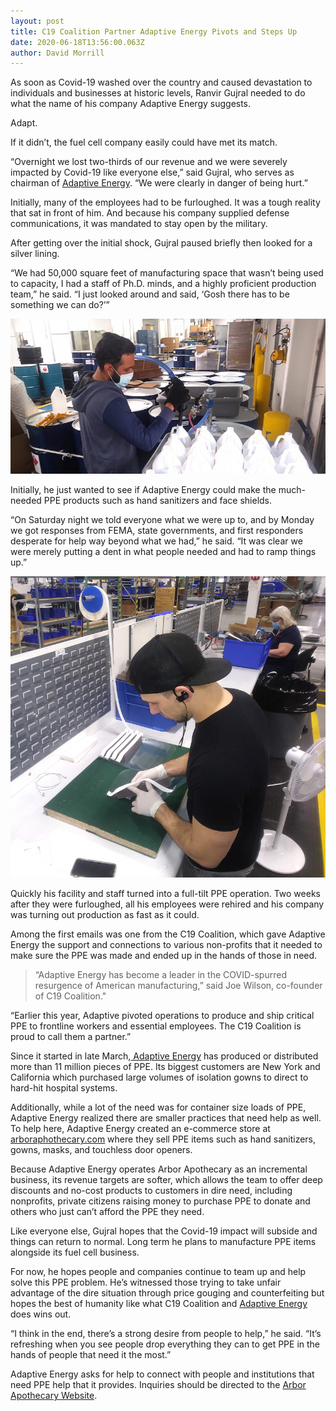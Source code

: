 ```yaml
---
layout: post
title: C19 Coalition Partner Adaptive Energy Pivots and Steps Up
date: 2020-06-18T13:56:00.063Z
author: David Morrill
---
```

As soon as Covid-19 washed over the country and caused devastation to individuals and businesses at historic levels, Ranvir Gujral needed to do what the name of his company Adaptive Energy suggests.

Adapt.

If it didn’t, the fuel cell company easily could have met its match.

“Overnight we lost two-thirds of our revenue and we were severely impacted by Covid-19 like everyone else,” said Gujral, who serves as chairman of [Adaptive Energy](https://www.adaptiveenergyllc.com). “We were clearly in danger of being hurt.”

Initially, many of the employees had to be furloughed. It was a tough reality that sat in front of him. And because his company supplied defense communications, it was mandated to stay open by the military.

After getting over the initial shock, Gujral paused briefly then looked for a silver lining.

“We had 50,000 square feet of manufacturing space that wasn’t being used to capacity, I had a staff of Ph.D. minds, and a highly proficient production team,” he said. “I just looked around and said, ‘Gosh there has to be something we can do?’”

![Adaptive Energy Adapts to the Pandemic with PPE Production](/assets/uploads/adaptive-energy-ppe-production-1.jpg "Adaptive Energy PPE Production")

Initially, he just wanted to see if Adaptive Energy could make the much-needed PPE products such as hand sanitizers and face shields.

“On Saturday night we told everyone what we were up to, and by Monday we got responses from FEMA, state governments, and first responders desperate for help way beyond what we had,” he said. “It was clear we were merely putting a dent in what people needed and had to ramp things up.”

![Adaptive Energy Adapts to the Pandemic with PPE Production](/assets/uploads/adaptive-energy-ppe-production-2.jpg#square "Adaptive Energy PPE Production")

Quickly his facility and staff turned into a full-tilt PPE operation. Two weeks after they were furloughed, all his employees were rehired and his company was turning out production as fast as it could.

Among the first emails was one from the C19 Coalition, which gave Adaptive Energy the support and connections to various non-profits that it needed to make sure the PPE was made and ended up in the hands of those in need.

> “Adaptive Energy has become a leader in the COVID-spurred resurgence of American manufacturing,” said Joe Wilson, co-founder of C19 Coalition."

“Earlier this year, Adaptive pivoted operations to produce and ship critical PPE to frontline workers and essential employees. The C19 Coalition is proud to call them a partner.”

Since it started in late March,[ Adaptive Energy](https://www.adaptiveenergyllc.com) has produced or distributed more than 11 million pieces of PPE. Its biggest customers are New York and California which purchased large volumes of isolation gowns to direct to hard-hit hospital systems.

Additionally, while a lot of the need was for container size loads of PPE, Adaptive Energy realized there are smaller practices that need help as well. To help here, Adaptive Energy created an e-commerce store at [arboraphothecary.com](https://arborapothecary.com) where they sell PPE items such as hand sanitizers, gowns, masks, and touchless door openers.

Because Adaptive Energy operates Arbor Apothecary as an incremental business, its revenue targets are softer, which allows the team to offer deep discounts and no-cost products to customers in dire need, including nonprofits, private citizens raising money to purchase PPE to donate and others who just can’t afford the PPE they need.

Like everyone else, Gujral hopes that the Covid-19 impact will subside and things can return to normal. Long term he plans to manufacture PPE items alongside its fuel cell business.

For now, he hopes people and companies continue to team up and help solve this PPE problem. He’s witnessed those trying to take unfair advantage of the dire situation through price gouging and counterfeiting but hopes the best of humanity like what C19 Coalition and [Adaptive Energy](https://www.adaptiveenergyllc.com) does wins out.

“I think in the end, there’s a strong desire from people to help,” he said. “It’s refreshing when you see people drop everything they can to get PPE in the hands of people that need it the most.”

Adaptive Energy asks for help to connect with people and institutions that need PPE help that it provides. Inquiries should be directed to the [Arbor Apothecary Website](https://arborapothecary.com).